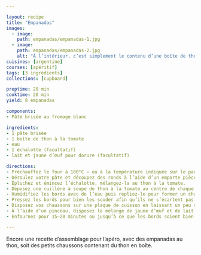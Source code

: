 ```yaml
---

layout: recipe
title: "Empanadas"
images:
  - image:
    path: empanadas/empanadas-1.jpg
  - image:
    path: empanadas/empanadas-2.jpg
    alt: "À l’intérieur, c‘est simplement le contenu d’une boîte de thon aux tomates."
cuisines: [argentine]
courses: [apéritif]
tags: [3 ingrédients]
collections: [cupboard]

preptime: 20 min
cooktime: 20 min
yield: 8 empanadas

components:
- Pâte brisée au fromage blanc

ingredients:
- 1 pâte brisée
- 1 boîte de thon à la tomate
- eau
- 1 échalotte (facultatif)
- lait et jaune d’œuf pour dorure (facultatif)

directions:
- Préchauffez le four à 180°C – ou à la température indiquée sur le paquet de pâte brisée.
- Déroulez votre pâte et découpez des ronds à l’aide d’un emporte pièce.
- Épluchez et émincez l’échalotte, mélangez-la au thon à la tomate.
- Déposez une cuillère à soupe de thon à la tomate au centre de chaque rond.
- Humidifiez les bords avec de l’eau puis repliez-le pour former un chausson.
- Pressez les bords pour bien les souder afin qu’ils ne s’écartent pas à la cuisson – vous pouvez utiliser une fourchette.
- Disposez vos chaussons sur une plaque de cuisson en laissant un peu d’espace entre chaque.
- À l’aide d’un pinceau, disposez le mélange de jaune d’œuf et de lait sur le dessus des chaussons.
- Enfournez pour 15–20 minutes ou jusqu’à ce que les bords soient bien dorés.

---
```


Encore une recette d’assemblage pour l’apéro, avec des empanadas au thon, soit des petits chaussons contenant du thon en boîte.